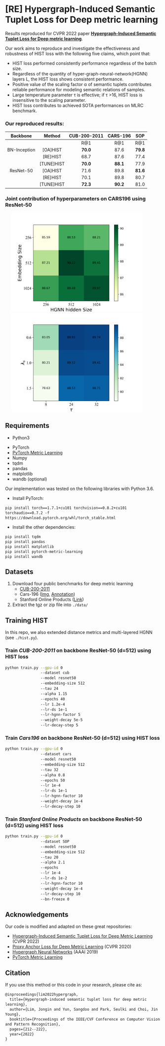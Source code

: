 # [RE]  Hypergraph-Induced Semantic Tuplet Loss for Deep metric learning

Results reproduced for CVPR 2022 paper [**Hypergraph-Induced Semantic Tuplet Loss for Deep metric learning**](https://openaccess.thecvf.com/content/CVPR2022/papers/Lim_Hypergraph-Induced_Semantic_Tuplet_Loss_for_Deep_Metric_Learning_CVPR_2022_paper.pd). 

Our work aims to reproduce and  investigate the effectiveness and robustness of HIST loss with the following five claims, which point that: 
-  HIST loss performed consistently performance regardless of the batch size.
-  Regardless of the quantity of hyper-graph-neural-network(HGNN) layers L, the HIST loss shows consistent performance. 
- Positive value of the scaling factor α of semantic tuplets contributes reliable performance for modeling semantic relations of samples. 
-  Large temperature parameter τ is effective; if τ >16, HIST loss is insensitive to the scaling parameter.
-  HIST loss contributes to achieved SOTA performances on MLRC benchmark.


### Our reproduced results:

| **Backbone** |**Method** | **CUB-200-2011** | **CARS-196** | **SOP** |
| :--------------------------------: | :------------------------------: | :---------------------------------------: | :-----------------------------------: | :------------------------------: |
|                                    |                                  | R@1                                       | R@1                                   | R@1                              |
| BN-Inception      | [OA]HIST                     | **70.0**                      | 87.6                      | **79.8**             |
|                                    | [RE]HIST                     | 68.7                                   | 87.6                              | 77.4                          |
|                                    | [TUNE]HIST                   | **70.0**                      | **88.1**                          | 77.9                          |
| ResNet-50        | [OA]HIST                     | 71.6                                   | 89.8                              | **81.6**                     |
|                                    | [RE]HIST                     | 70.1                                   | 89.8                               | 80.7                          |
|                                    | [TUNE]HIST                   | **72.3**                      | **90.2**                  | 81.0                 |

### Joint contribution of hyperparameters on CARS196 using ResNet‐50

<img src=./imgs/embed_size_hgnn.png width="425" hspace="20"/> <img src=./imgs/tau_lambda_s.png width="425" hspace="20"/> 

## Requirements

- Python3
* PyTorch
* [PyTorch Metric Learning](https://github.com/KevinMusgrave/pytorch-metric-learning)
* Numpy
* tqdm
* pandas
* matplotlib
* wandb (optional)

Our implementation was tested on the following libraries with Python 3.6.

* Install PyTorch:
```
pip install torch==1.7.1+cu101 torchvision==0.8.2+cu101 torchaudio==0.7.2 -f https://download.pytorch.org/whl/torch_stable.html
```

* Install the other dependencies:
```
pip install tqdm
pip install pandas
pip install matplotlib
pip install pytorch-metric-learning
pip install wandb
```

## Datasets

1. Download four public benchmarks for deep metric learning
   - [CUB-200-2011](http://www.vision.caltech.edu/visipedia-data/CUB-200-2011/CUB_200_2011.tgz)
   - Cars-196 ([Img](http://imagenet.stanford.edu/internal/car196/car_ims.tgz), [Annotation](http://imagenet.stanford.edu/internal/car196/cars_annos.mat))
   - Stanford Online Products ([Link](https://cvgl.stanford.edu/projects/lifted_struct/))
2. Extract the tgz or zip file into `./data/`



## Training HIST

In this repo, we also extended distance metrics and multi-layered HGNN (see `./hist.py`).

### Train *CUB-200-2011* on  backbone ResNet-50  (d=512) using **HIST loss**


```bash
python train.py --gpu-id 0
                --dataset cub
                --model resnet50
                --embedding-size 512
                --tau 24
                --alpha 1.15
                --epochs 40
                --lr 1.2e-4
                --lr-ds 1e-1
                --lr-hgnn-factor 5
                --weight-decay 5e-5
                --lr-decay-step 5
```


### Train *Cars196* on  backbone ResNet-50  (d=512) using **HIST loss**

```bash
python train.py --gpu-id 0
                --dataset cars
                --model resnet50
                --embedding-size 512
                --tau 32
                --alpha 0.8
                --epochs 50
                --lr 1e-4
                --lr-ds 1e-1
                --lr-hgnn-factor 10
                --weight-decay 1e-4
                --lr-decay-step 10
```


###  Train *Stanford Online Products* on  backbone ResNet-50  (d=512) using **HIST loss**

```bash
python train.py --gpu-id 0
                --dataset SOP
                --model resnet50
                --embedding-size 512
                --tau 20
                --alpha 2.1
                --epochs 
                --lr 1e-4
                --lr-ds 1e-2
                --lr-hgnn-factor 10
                --weight-decay 1e-4
                --lr-decay-step 10
                --bn-freeze 0
```



## Acknowledgements

Our code is modified and adapted on these great repositories:
- [Hypergraph-Induced Semantic Tuplet Loss for Deep Metric Learning](https://github.com/ljin0429/HIST) (CVPR 2022)
- [Proxy Anchor Loss for Deep Metric Learning](https://github.com/tjddus9597/Proxy-Anchor-CVPR2020) (CVPR 2020)
- [Hypergraph Neural Networks](https://github.com/iMoonLab/HGNN) (AAAI 2019)
- [PyTorch Metric Learning](https://github.com/KevinMusgrave/pytorch-metric-learning)

## Citation

If you use this method or this code in your research, please cite as:

    @inproceedings{lim2022hypergraph,
      title={Hypergraph-induced semantic tuplet loss for deep metric learning},
      author={Lim, Jongin and Yun, Sangdoo and Park, Seulki and Choi, Jin Young},
      booktitle={Proceedings of the IEEE/CVF Conference on Computer Vision and Pattern Recognition},
      pages={212--222},
      year={2022}
    }
